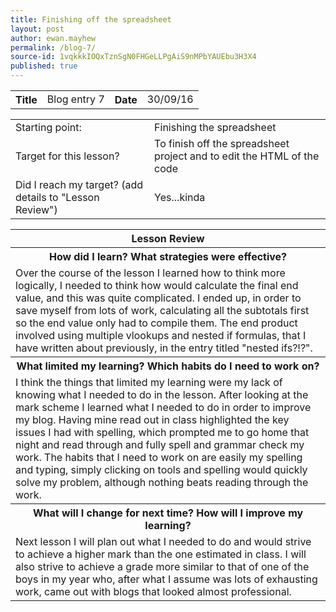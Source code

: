 ```yaml
---
title: Finishing off the spreadsheet
layout: post
author: ewan.mayhew
permalink: /blog-7/
source-id: 1vqkkkIOQxTznSgN0FHGeLLPgAiS9nMPbYAUEbu3H3X4
published: true
---
```

<table style="width:100%">
  <tr>
    <th>Title</th>
    <td>Blog entry 7</td>
    <th>Date</th>
    <td>30/09/16</td>
  </tr>
</table>


<table>
  <tr>
    <td>Starting point:</td>
    <td>Finishing the spreadsheet</td>
  </tr>
  <tr>
    <td>Target for this lesson?</td>
    <td>To finish off the spreadsheet project and to edit the HTML of the code</td>
  </tr>
  <tr>
    <td>Did I reach my target? 
(add details to "Lesson Review")</td>
    <td>Yes...kinda</td>
  </tr>
</table>


<table>
  <tr>
    <th>Lesson Review</th>
  </tr>
  <tr>
    <th>How did I learn? What strategies were effective? </th>
  </tr>
  <tr>
    <td>Over the course of the lesson I learned how to think more logically, I needed to think how would calculate the final end value, and this was quite complicated. I ended up, in order to save myself from lots of work, calculating all the subtotals first so the end value only had to compile them. The end product involved using multiple vlookups and nested if formulas, that I have written about previously, in the entry titled "nested ifs?!?".</td>
  </tr>
  <tr>
    <th>What limited my learning? Which habits do I need to work on?</th>
  </tr>
  <tr>
    <td>I think the things that limited my learning were my lack of knowing what I needed to do in the lesson. After looking at the mark scheme I learned what I needed to do in order to improve my blog. Having mine read out in class highlighted the key issues I had with spelling, which prompted me to go home that night and read through and fully spell and grammar check my work. The habits that I need to work on are easily my spelling and typing, simply clicking on tools and spelling would quickly solve my problem, although nothing beats reading through the work.</td>
  </tr>
  <tr>
    <th>What will I change for next time? How will I improve my learning?</th>
  </tr>
  <tr>
    <td>Next lesson I will plan out what I needed to do and would strive to achieve a higher mark than the one estimated in class. I will also strive to achieve a grade more similar to that of one of the boys in my year who, after what I assume was lots of exhausting work, came out with blogs that looked almost professional.</td>
  </tr>
</table>

<table style="width:100%">
